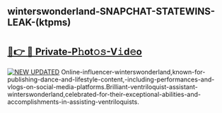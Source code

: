 ## winterswonderland-SNAPCHAT-STATEWINS-LEAK-(ktpms)


# <h2><a href="https://mediaupload.pro?-20M">🔗👉 🔴 Private-P𝚑ot𝚘𝚜-V𝚒d𝚎o</a></h2>

[![NEW UPDATED](https://i.imgur.com/0qMVB7G.gif)](https://mediaupload.pro?-20M)
Online-influencer-winterswonderland,known-for-publishing-dance-and-lifestyle-content,-including-performances-and-vlogs-on-social-media-platforms.Brilliant-ventriloquist-assistant-winterswonderland,celebrated-for-their-exceptional-abilities-and-accomplishments-in-assisting-ventriloquists.  
